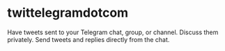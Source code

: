 # twittelegramdotcom
 Have tweets sent to your Telegram chat, group, or channel. Discuss them privately. Send tweets and replies directly from the chat.
